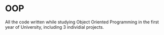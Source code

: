 # OOP

All the code written while studying Object Oriented Programming in the first year of University, including 3 individial projects.
